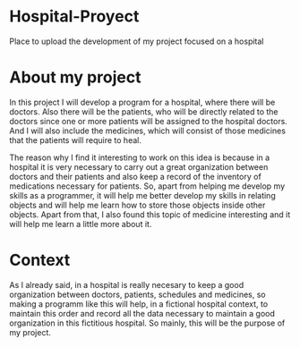 # Hospital-Proyect
Place to upload the development of my project focused on a hospital

# About my project 
In this project I will develop a program for a hospital, where there will be doctors. Also there will be the patients, who will be directly related to the doctors since one or more patients will be assigned to the hospital doctors. And I will also include the medicines, which will consist of those medicines that the patients will require to heal.

The reason why I find it interesting to work on this idea is because in a hospital it is very necessary to carry out a great organization between doctors and their patients and also keep a record of the inventory of medications necessary for patients. So, apart from helping me develop my skills as a programmer, it will help me better develop my skills in relating objects and will help me learn how to store those objects inside other objects. Apart from that, I also found this topic of medicine interesting and it will help me learn a little more about it.

# Context 
As I already said, in a hospital is really necesary to keep a good organization between doctors, patients, schedules and medicines, so making a programm like this will help, in a fictional hospital context, to maintain this order and record all the data necessary to maintain a good organization in this fictitious hospital. So mainly, this will be the purpose of my project.
